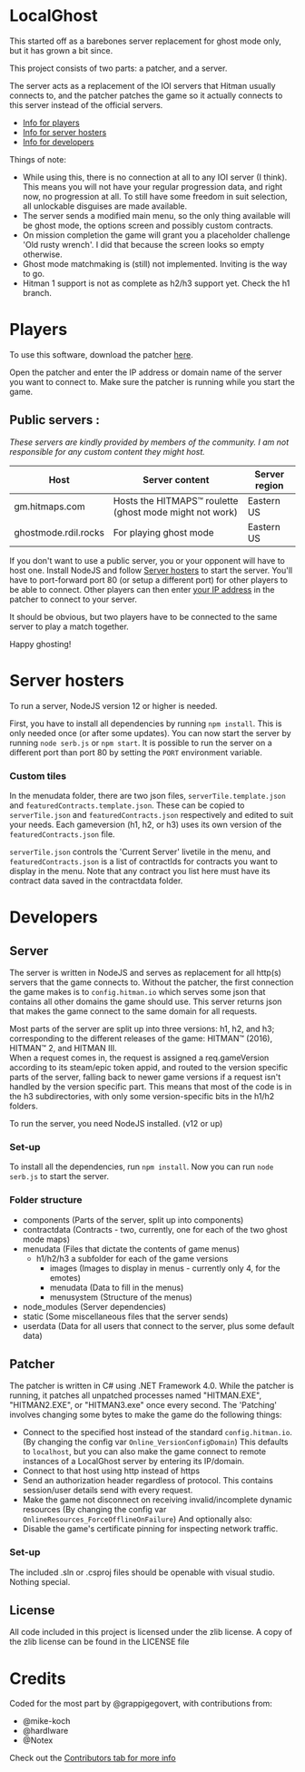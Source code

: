 # LocalGhost
This started off as a barebones server replacement for ghost mode only, but it has grown a bit since.

This project consists of two parts: a patcher, and a server.

The server acts as a replacement of the IOI servers that Hitman usually connects to, and the patcher patches the game so it actually connects to this server instead of the official servers.
- [Info for players](#players)
- [Info for server hosters](#server-hosters)
- [Info for developers](#developers)

Things of note:

- While using this, there is no connection at all to any IOI server (I think). This means you will not have your regular progression data, and right now, no progression at all. To still have some freedom in suit selection, all unlockable disguises are made available.
- The server sends a modified main menu, so the only thing available will be ghost mode, the options screen and possibly custom contracts.
- On mission completion the game will grant you a placeholder challenge 'Old rusty wrench'. I did that because the screen looks so empty otherwise.
- Ghost mode matchmaking is (still) not implemented. Inviting is the way to go.
- Hitman 1 support is not as complete as h2/h3 support yet. Check the h1 branch.

# Players
To use this software, download the patcher [here](https://gitlab.com/grappigegovert/localghost/-/jobs/artifacts/master/download?job=build_patcher).

Open the patcher and enter the IP address or domain name of the server you want to connect to.
Make sure the patcher is running while you start the game.

## Public servers : 
_These servers are kindly provided by members of the community. I am not responsible for any custom content they might host._

| Host | Server content | Server region |
| ------ | ------ | ------ |
| gm.hitmaps.com | Hosts the HITMAPS™ roulette (ghost mode might not work) | Eastern US |
| ghostmode.rdil.rocks | For playing ghost mode | Eastern US |

If you don't want to use a public server, you or your opponent will have to host one. Install NodeJS and follow [Server hosters](#server-hosters) to start the server. You'll have to port-forward port 80 (or setup a different port) for other players to be able to connect. Other players can then enter [your IP address](https://ident.me/) in the patcher to connect to your server.

It should be obvious, but two players have to be connected to the same server to play a match together.

Happy ghosting!

# Server hosters

To run a server, NodeJS version 12 or higher is needed.

First, you have to install all dependencies by running `npm install`. This is only needed once (or after some updates).
You can now start the server by running `node serb.js` or `npm start`.
It is possible to run the server on a different port than port 80 by setting the `PORT` environment variable.

### Custom tiles
In the menudata folder, there are two json files, `serverTile.template.json` and `featuredContracts.template.json`. These can be copied to `serverTile.json` and `featuredContracts.json` respectively and edited to suit your needs.
Each gameversion (h1, h2, or h3) uses its own version of the `featuredContracts.json` file.

`serverTile.json` controls the 'Current Server' livetile in the menu, and `featuredContracts.json` is a list of contractIds for contracts you want to display in the menu. Note that any contract you list here must have its contract data saved in the contractdata folder.


# Developers

## Server

The server is written in NodeJS and serves as replacement for all http(s) servers that the game connects to.
Without the patcher, the first connection the game makes is to `config.hitman.io` which serves some json that contains all other domains the game should use.
This server returns json that makes the game connect to the same domain for all requests.

Most parts of the server are split up into three versions: h1, h2, and h3; corresponding to the different releases of the game: HITMAN™ (2016), HITMAN™ 2, and HITMAN III.
\
When a request comes in, the request is assigned a req.gameVersion according to its steam/epic token appid, and routed to the version specific parts of the server, falling back to newer game versions if a request isn't handled by the version specific part.
This means that most of the code is in the h3 subdirectories, with only some version-specific bits in the h1/h2 folders.

To run the server, you need NodeJS installed. (v12 or up)

### Set-up
To install all the dependencies, run `npm install`. Now you can run `node serb.js` to start the server.

### Folder structure
- components (Parts of the server, split up into components)
- contractdata (Contracts - two, currently, one for each of the two ghost mode maps)
- menudata (Files that dictate the contents of game menus)
  - h1/h2/h3 a subfolder for each of the game versions
    - images (Images to display in menus - currently only 4, for the emotes)
    - menudata (Data to fill in the menus)
    - menusystem (Structure of the menus)
- node_modules (Server dependencies)
- static (Some miscellaneous files that the server sends)
- userdata (Data for all users that connect to the server, plus some default data)

## Patcher

The patcher is written in C# using .NET Framework 4.0. While the patcher is running, it patches all unpatched processes named "HITMAN.EXE", "HITMAN2.EXE", or "HITMAN3.exe" once every second.
The 'Patching' involves changing some bytes to make the game do the following things:
- Connect to the specified host instead of the standard `config.hitman.io`. (By changing the config var `Online_VersionConfigDomain`)
This defaults to `localhost`, but you can also make the game connect to remote instances of a LocalGhost server by entering its IP/domain.
- Connect to that host using http instead of https
- Send an authorization header regardless of protocol. This contains session/user details send with every request.
- Make the game not disconnect on receiving invalid/incomplete dynamic resources (By changing the config var `OnlineResources_ForceOfflineOnFailure`)
And optionally also:
- Disable the game's certificate pinning for inspecting network traffic.

### Set-up
The included .sln or .csproj files should be openable with visual studio. Nothing special.

## License
All code included in this project is licensed under the zlib license.
A copy of the zlib license can be found in the LICENSE file

# Credits

Coded for the most part by @grappigegovert, with contributions from:
 - @mike-koch
 - @hardIware
 - @Notex

Check out the [Contributors tab for more info](https://gitlab.com/grappigegovert/localghost/-/graphs/master)

